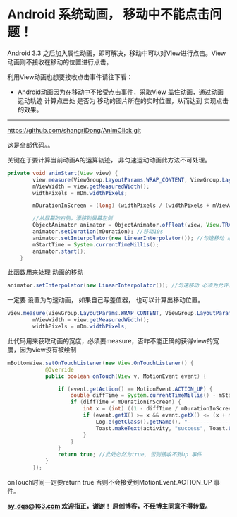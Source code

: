 ﻿# Android 系统动画， 移动中不能点击问题！


Android 3.3 之后加入属性动画，即可解决，移动中可以对View进行点击。View动画则不接收在移动的位置进行点击。  

利用View动画也想要接收点击事件请往下看：


- Android动画因为在移动中不接受点击事件，采取View 盖住动画，通过动画运动轨迹 计算点击处 是否为 移动的图片所在的实时位置，从而达到 实现点击的效果。

-------------------
https://github.com/shangriDong/AnimClick.git

这是全部代码。。


关键在于要计算当前动画A的运算轨迹， 非匀速运动动画此方法不可处理。

```java
private void animStart(View view) {
        view.measure(ViewGroup.LayoutParams.WRAP_CONTENT, ViewGroup.LayoutParams.WRAP_CONTENT);
        mViewWidth = view.getMeasuredWidth();
        widthPixels = mDm.widthPixels;

        mDurationInScreen = (long) (widthPixels / (widthPixels + mViewWidth) * mDuration); //计算 在屏幕内移动的时间

        //从屏幕的右侧，漂移到屏幕左侧
        ObjectAnimator animator = ObjectAnimator.ofFloat(view, View.TRANSLATION_X, (int) widthPixels, -(int) mViewWidth);
        animator.setDuration(mDuration); //移动10s
        animator.setInterpolator(new LinearInterpolator()); //匀速移动 必须为允许，否则 计算位置将不准确
        mStartTime = System.currentTimeMillis();
        animator.start();
    }
```

此函数用来处理 动画的移动

```java
animator.setInterpolator(new LinearInterpolator()); //匀速移动 必须为允许，否则 计算位置将不准确
```
一定要 设置为匀速动画， 如果自己写差值器， 也可以计算出移动位置。

```java
view.measure(ViewGroup.LayoutParams.WRAP_CONTENT, ViewGroup.LayoutParams.WRAP_CONTENT);
        mViewWidth = view.getMeasuredWidth();
        widthPixels = mDm.widthPixels;
```

此代码用来获取动画的宽度，必须要measure，否咋不能正确的获得view的宽度，因为view没有被绘制

```java
mBottomView.setOnTouchListener(new View.OnTouchListener() {
            @Override
            public boolean onTouch(View v, MotionEvent event) {

                if (event.getAction() == MotionEvent.ACTION_UP) {
                    double diffTime = System.currentTimeMillis() - mStartTime;
                    if (diffTime < mDurationInScreen) {
                        int x = (int) ((1 - diffTime / mDurationInScreen) * widthPixels);
                        if (event.getX() >= x && event.getX() <= (x + mViewWidth)) {
                            Log.e(getClass().getName(), "---------------success------");
                            Toast.makeText(activity, "success", Toast.LENGTH_LONG).show();
                        }
                    }
                }
                return true; //此处必然为true, 否则接收不到up 事件
            }
        });
```

onTouch时间一定要return true 否则不会接受到MotionEvent.ACTION_UP 事件。



**sy_dqs@163.com 欢迎指正，谢谢！ 原创博客，不经博主同意不得转载。**